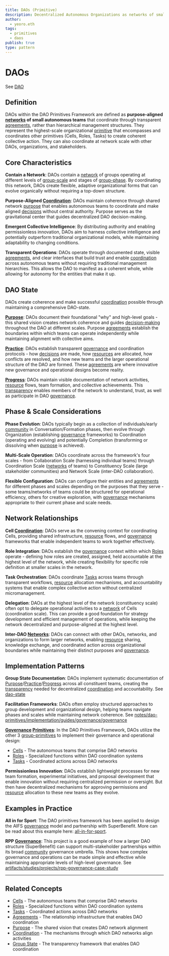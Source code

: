 ```yaml
---
title: DAOs (Primitive)
description: Decentralized Autonomous Organizations as networks of small autonomous teams
author:
  - yeoro.eth
tags:
  - primitives
  - daos
publish: true
type: pattern
---
```


# DAOs

See [DAO](tags/daos.md)

## Definition

DAOs within the DAO Primitives Framework are defined as **purpose-aligned [networks](tags/networks.md) of small autonomous teams** that coordinate through transparent [agreements](tags/agreements.md), rather than hierarchical management structures. They represent the highest-scale organizational [primitive](tags/primitives.md) that encompasses and coordinates other primitives (Cells, Roles, Tasks) to create coherent collective action. They can also coordinate at network scale with other DAOs, organizations, and stakeholders.

## Core Characteristics

**Contain a Network**: DAOs contain a [network](tags/networks.md) of groups operating at different levels of [group-scale](artifacts/guides/dao-primitives-framework/group-scale/group-scale.md) and stages of [group-phase](artifacts/guides/dao-primitives-framework/group-phase/group-phase.md). By coordinating this network, DAOs create flexible, adaptive organizational forms that can evolve organically without requiring a top-down structure.

**Purpose-Aligned [Coordination](tags/coordination.md)**: DAOs maintain coherence through shared network [purpose](tags/purpose.md) that enables autonomous teams to coordinate and make aligned [decisions](tags/decisions.md) without central authority. Purpose serves as the gravitational center that guides decentralized DAO decision-making.

**Emergent Collective Intelligence**: By distributing authority and enabling permissionless innovation, DAOs aim to harness collective intelligence and potentially outperform traditional organizational models, while maintaining adaptability to changing conditions.

**Transparent Operations**: DAOs operate through documented state, visible [agreements](tags/agreements.md), and clear interfaces that build trust and enable [coordination](tags/coordination.md) across autonomous teams without requiring traditional management hierarchies. This allows the DAO to manifest as a coherent whole, while allowing for autonomy for the entities that make it up.

## DAO State

DAOs create coherence and make successful [coordination](tags/coordination.md) possible through maintaining a comprehensive DAO-state.

**[Purpose](tags/purpose.md)**: DAOs document their foundational "why" and high-level goals - this shared vision creates network coherence and guides [decision-making](tags/decisions.md) throughout the DAO at different scales. Purpose [agreements](tags/agreements.md) establish the boundaries within which teams can operate independently while maintaining alignment with collective aims.

**[Practice](tags/practices.md)**: DAOs establish transparent [governance](tags/governance.md) and coordination protocols - how [decisions](tags/decisions.md) are made, how [resources](tags/resources.md) are allocated, how conflicts are resolved, and how new teams and the larger operational structure of the DAO are formed. These [agreements](tags/agreements.md) are where innovative new governance and operational designs become reality.

**[Progress](tags/progress.md)**: DAOs maintain visible documentation of network activities, [resource](tags/resources.md) flows, team formation, and collective achievements. This [transparency](tags/transparency.md) enables members of the network to understand, trust, as well as participate in DAO [governance](tags/governance.md).

## Phase & Scale Considerations

**Phase Evolution**: DAOs typically begin as a collection of individuals/early [community](tags/community.md) in Conversation/Formation phases, then evolve through Organization (establishing [governance](tags/governance.md) frameworks) to Coordination (operating and evolving) and potentially Completion (transforming or dissolving when [purpose](tags/purpose.md) is achieved).

**Multi-Scale Operation**: DAOs coordinate across the framework's four scales - from Collaboration Scale (harnessing individual teams) through Coordination Scale ([networks](tags/networks.md) of teams) to Constituency Scale (large stakeholder communities) and Network Scale (inter-DAO collaboration).

**Flexible Configuration**: DAOs can configure their entities and [agreements](tags/agreements.md) for different phases and scales depending on the purposes that they serve - some teams/networks of teams could be structured for operational efficiency, others for creative exploration, with [governance](tags/governance.md) mechanisms appropriate to their current phase and scale needs.

## Network Relationships

**Cell [Coordination](tags/coordination.md)**: DAOs serve as the convening context for coordinating Cells, providing shared infrastructure, [resource](tags/resources.md) flows, and [governance](tags/governance.md) frameworks that enable independent teams to work together effectively.

**Role Integration**: DAOs establish the [governance](tags/governance.md) context within which [Roles](tags/roles.md) operate - defining how roles are created, assigned, held accountable at the highest level of the network, while creating flexibility for specific role definition at smaller scales in the network.

**Task Orchestration**: DAOs coordinate [Tasks](tags/tasks.md) across teams through transparent workflows, [resource](tags/resources.md) allocation mechanisms, and accountability systems that enable complex collective action without centralized micromanagement.

**Delegation**: DAOs at the highest level of the network (constituency scale) often opt to delegate operational activities to a [network](tags/networks.md) of Cells (coordination scale). This can provide a good foundation for strategy development and efficient management of operations, while keeping the network decentralized and purpose-aligned at the highest level.

**Inter-DAO [Networks](tags/networks.md)**: DAOs can connect with other DAOs, networks, and organizations to form larger networks, enabling [resource](tags/resources.md) sharing, knowledge exchange, and coordinated action across organizational boundaries while maintaining their distinct purposes and [governance](tags/governance.md).

## Implementation Patterns

**Group State Documentation**: DAOs implement systematic documentation of [Purpose](tags/purpose.md)/[Practice](tags/practices.md)/[Progress](tags/progress.md) across all constituent teams, creating the [transparency](tags/transparency.md) needed for decentralized [coordination](tags/coordination.md) and accountability. See [dao-state](notes/dao-primitives/implementation/patterns/dao-patterns/dao-state.md)

**Facilitation Frameworks**: DAOs often employ structured approaches to group development and organizational design, helping teams navigate phases and scales while maintaining network coherence. See [notes/dao-primitives/implementation/guides/governance/governance](notes/dao-primitives/implementation/guides/governance/governance.md)

**[Governance](tags/governance.md) [Primitives](tags/primitives.md)**: In the DAO Primitives Framework, DAOs utilize the other 3 [group-primitives](artifacts/guides/dao-primitives-framework/group-primitives/group-primitives.md) to implement their governance and operational design:

- [Cells](artifacts/guides/dao-primitives-framework/group-primitives/cells.md) - The autonomous teams that comprise DAO networks
- [Roles](artifacts/guides/dao-primitives-framework/group-primitives/roles.md) - Specialized functions within DAO coordination systems
- [Tasks](artifacts/guides/dao-primitives-framework/group-primitives/tasks.md) - Coordinated actions across DAO networks

**Permissionless Innovation**: DAOs establish lightweight processes for new team formation, experimental initiatives, and proposal development that enable innovation without requiring centralized permission or oversight. But then have decentralized mechanisms for approving permissions and [resource](tags/resources.md) allocation to these new teams as they evolve.

## Examples in Practice

**All in for Sport**: The DAO primitives framework has been applied to design the AIFS [governance](tags/governance.md) model and partnership with SuperBenefit. More can be read about this example here: [all-in-for-sport](notes/rpp/rpp-experiments/all-in-for-sport/all-in-for-sport.md).

**RPP [Governance](tags/governance.md)**: This project is a good example of how a larger DAO structure (SuperBenefit) can support multi-stakeholder partnerships within its broad [community](tags/community.md) governance umbrella. This shows how complex governance and operations can be made simple and effective while maintaining appropriate levels of high-level governance. See [artifacts/studies/projects/rpp-governance-case-study](artifacts/studies/projects/rpp-governance-case-study.md)

---

## Related Concepts

- [Cells](artifacts/guides/dao-primitives-framework/group-primitives/cells.md) - The autonomous teams that comprise DAO networks
- [Roles](artifacts/guides/dao-primitives-framework/group-primitives/roles.md) - Specialized functions within DAO coordination systems
- [Tasks](artifacts/guides/dao-primitives-framework/group-primitives/tasks.md) - Coordinated actions across DAO networks
- [Agreements](tags/agreements.md) - The relationship infrastructure that enables DAO coordination
- [Purpose](tags/purpose.md) - The shared vision that creates DAO network alignment
- [Coordination](tags/coordination.md) - The mechanisms through which DAO networks align activities
- [Group State](artifacts/guides/dao-primitives-framework/group-state.md) - The transparency framework that enables DAO coordination


